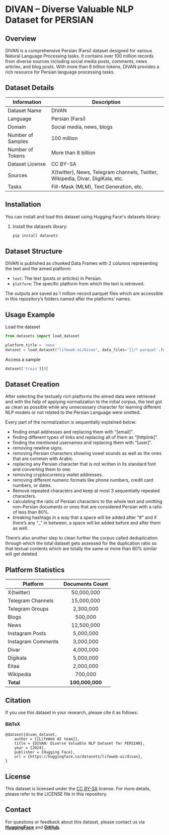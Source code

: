 
# DIVAN – Diverse Valuable NLP Dataset for PERSIAN

## Overview

DIVAN is a comprehensive Persian (Farsi) dataset designed for various Natural Language Processing tasks. It contains over 100 million records from diverse sources including social media posts, comments, news articles, and blog posts. With more than 8 billion tokens, DIVAN provides a rich resource for Persian language processing tasks.

## Dataset Details

| Information | Description |
|-------------|-------------|
| Dataset Name | DIVAN |
| Language | Persian (Farsi) |
| Domain | Social media, news, blogs |
| Number of Samples | 100 million |
| Number of Tokens | More than 8 billion |
| Dataset License | CC BY-SA |
| Sources | X(twitter), News, Telegram channels, Twitter, Wikipedia, Divar, DigiKala, etc. |
| Tasks | Fill-Mask (MLM), Text Generation, etc. |

## Installation

You can install and load this dataset using Hugging Face's datasets library:

1. Install the datasets library:
   ```bash
   pip install datasets
   ```

## Dataset Structure

DIVAN is published as chunked Data Frames with 2 columns representing the text and the aimed platform:

- `text`: The text (posts or articles) in Persian.
- `platform`: The specific platform from which the text is retrieved.

The outputs are saved as 1 million-record parquet files which are accessible in this repository’s folders named after the platforms’ names.

## Usage Example

Load the dataset
   ```python
   from datasets import load_dataset

   platform_title = 'news'
   dataset = load_dataset("lifeweb-ai/Divan", data_files='{}/*.parquet'.format(platform_title), token='HF_TOKEN')
   ```
Access a sample
   ```python
   dataset['train'][0]
   ```


## Dataset Creation

After selecting the textually rich platforms the aimed data were retrieved and with the help of applying normalization to the initial corpus, the text got as clean as possible while any unnecessary character for learning different NLP models or not related to the Persian Language were omitted. 

Every part of the normalization is sequentially explained below:

- finding email addresses and replacing them with “[email]”.
- finding different types of links and replacing all of them as “[httplink]”.
- finding the mentioned usernames and replacing them with “[user]”.
- removing newline signs.     
- removing Persian characters showing vowel sounds as well as the ones that are common with Arabic.
- replacing any Persian character that is not written in its standard font and converting them to one.
- removing cryptocurrency wallet addresses.
- removing different numeric formats like phone numbers, credit card numbers, or dates.
- Remove repeated characters and keep at most 3 sequentially repeated characters.
- calculating the ratio of Persian characters to the whole text and omitting non-Persian documents or ones that are considered Persian with a ratio of less than 80%.
- breaking hashtags in a way that a space will be added after “#” and if there’s any “_” in between, a space will be added before and after them as well.

There’s also another step to clean further the corpus called deduplication through which the total dataset gets assessed for the duplication ratio so that textual contents which are totally the same or more than 80% similar will get deleted.


## Platform Statistics

| Platform | Documents Count |
|----------|:-----------------:|
| X(twitter) | 50,000,000 |
| Telegram Channels | 15,000,000 |
| Telegram Groups | 2,300,000 |
| Blogs | 500,000 |
| News | 12,500,000 |
| Instagram Posts | 5,000,000 |
| Instagram Comments | 3,000,000 |
| Divar | 4,000,000 |
| Digikala | 5,000,000 |
| Eitaa | 2,000,000 |
| Wikipedia | 700,000 |
| **Total** | **100,000,000** |

## Citation

If you use this dataset in your research, please cite it as follows:
#### BibTeX

    @dataset{divan_dataset,
        author = {[LifeWeb AI team]},
        title = {DIVAN: Diverse Valuable NLP Dataset for PERSIAN},
        year = {2024},
        publisher = {Hugging Face},
        url = {https://huggingface.co/datasets/lifeweb-ai/divan}, 
    }

## License

This dataset is licensed under the [CC BY-SA](https://creativecommons.org/licenses/by-sa/4.0/legalcode.en) license. For more details, please refer to the LICENSE file in this repository.


## Contact

For questions or feedback about this dataset, please contact us via [**HuggingFace**](https://huggingface.co/datasets/lifeweb-ai/Divan) and [**GitHub**](https://github.com/lifeweb-ir/Divan).
